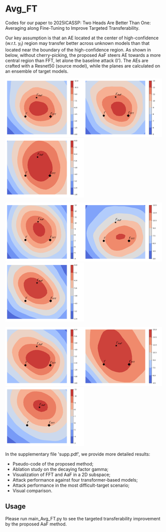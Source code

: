 # Avg_FT
Codes for our paper to 2025ICASSP: Two Heads Are Better Than One: Averaging along Fine-Tuning to Improve Targeted Transferability.

Our key assumption is that an AE located at the center of high-confidence (w.r.t. y<sub>t</sub>) region may transfer better across unknown models than that located near the boundary of the high-confidence region. As shown in below, without cherry-picking, the proposed AaF steers AE towards a more central region than FFT, let alone the baseline attack (I'). The AEs are crafted with a Resnet50 (source model), while the planes are calculated on an ensemble of target models. 

<img src="results/loss_surface/919_01.png" width="250"><img src="results/loss_surface/919_02.png" width="250"><img src="results/loss_surface/919_03.png" width="250">  

<img src="results/loss_surface/919_04.png" width="250"><img src="results/loss_surface/919_05.png" width="250"><img src="results/loss_surface/919_06.png" width="250">  

<img src="results/loss_surface/919_07.png" width="250"><img src="results/loss_surface/919_08.png" width="250"><img src="results/loss_surface/919_09.png" width="250">

In the supplementary file 'supp.pdf', we provide more detailed results:

- Pseudo-code of the proposed method;
- Ablation study on the decaying factor gamma;
- Visualization of FFT and AaF in a 2D subspace;
- Attack performance against four transformer-based models;
- Attack performance in the most difficult-target scenario; 
- Visual comparison. 

## Usage
Please run main_Avg_FT.py to see the targeted transferability improvement by the proposed AaF method.




